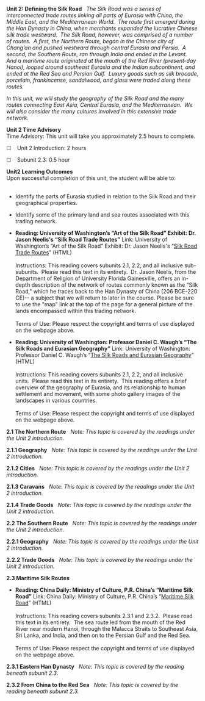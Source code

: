 **Unit 2: Defining the Silk Road** <span id="2"></span> 
*The Silk Road was a series of interconnected trade routes linking all
parts of Eurasia with China, the Middle East, and the Mediterranean
World.  The route first emerged during the Han Dynasty in China, when
merchants expanded the lucrative Chinese silk trade westward.  The Silk
Road, however, was comprised of a number of routes.  A first, the
Northern Route, began in the Chinese city of Chang’an and pushed
westward through central Eurasia and Persia.  A second, the Southern
Route, ran through India and ended in the Levant.  And a maritime route
originated at the mouth of the Red River (present-day Hanoi), looped
around southeast Eurasia and the Indian subcontinent, and ended at the
Red Sea and Persian Gulf.  Luxury goods such as silk brocade, porcelain,
frankincense, sandalwood, and glass were traded along these routes.*  
  
 *In this unit, we will study the geography of the Silk Road and the
many routes connecting East Asia, Central Eurasia, and the
Mediterranean.  We will also consider the many cultures involved in this
extensive trade network.*

**Unit 2 Time Advisory**  
Time Advisory: This unit will take you approximately 2.5 hours to
complete.  
  
 ☐    Unit 2 Introduction: 2 hours  
  
 ☐    Subunit 2.3: 0.5 hour

**Unit2 Learning Outcomes**  
Upon successful completion of this unit, the student will be able to:  
    
-   Identify the parts of Eurasia studied in relation to the Silk Road
    and their geographical properties.
-   Identify some of the primary land and sea routes associated with
    this trading network.

-   **Reading: University of Washington’s “Art of the Silk Road”
    Exhibit: Dr. Jason Neelis's “Silk Road Trade Routes”**
    Link: University of Washington’s “Art of the Silk Road” Exhibit: Dr.
    Jason Neelis's “[Silk Road Trade
    Routes](http://depts.washington.edu/silkroad/exhibit/trade/trade.html)”
    (HTML)  
        
     Instructions: This reading covers subunits 2.1, 2.2, and all
    inclusive sub-subunits.  Please read this text in its entirety.  Dr.
    Jason Neelis, from the Department of Religion of University Florida
    Gainesville, offers an in-depth description of the network of routes
    commonly known as the “Silk Road," which he traces back to the Han
    Dynasty of China (206 BCE-220 CE)-- a subject that we will return to
    later in the course. Please be sure to use the "map" link at the top
    of the page for a general picture of the lands encompassed within
    this trading network.  
        
     Terms of Use: Please respect the copyright and terms of use
    displayed on the webpage above.

-   **Reading: University of Washington: Professor Daniel C. Waugh’s
    “The Silk Roads and Eurasian Geography”**
    Link: University of Washington: Professor Daniel C. Waugh’s “[The
    Silk Roads and Eurasian
    Geography](http://depts.washington.edu/silkroad/geography/geography.html)”
    (HTML)  
        
     Instructions: This reading covers subunits 2.1, 2.2, and all
    inclusive units.  Please read this text in its entirety.  This
    reading offers a brief overview of the geography of Eurasia, and its
    relationship to human settlement and movement, with some photo
    gallery images of the landscapes in various countries.  
        
     Terms of Use: Please respect the copyright and terms of use
    displayed on the webpage above.

**2.1 The Northern Route** <span id="2.1"></span> 
*Note: This topic is covered by the readings under the Unit 2
introduction.*

**2.1.1 Geography** <span id="2.1.1"></span> 
*Note: This topic is covered by the readings under the Unit 2
introduction.*

**2.1.2 Cities** <span id="2.1.2"></span> 
*Note: This topic is covered by the readings under the Unit 2
introduction.*

**2.1.3 Caravans** <span id="2.1.3"></span> 
*Note: This topic is covered by the readings under the Unit 2
introduction.*

**2.1.4 Trade Goods** <span id="2.1.4"></span> 
*Note: This topic is covered by the readings under the Unit 2
introduction.*

**2.2 The Southern Route** <span id="2.2"></span> 
*Note: This topic is covered by the readings under the Unit 2
introduction.*

**2.2.1 Geography** <span id="2.2.1"></span> 
*Note: This topic is covered by the readings under the Unit 2
introduction.*

**2.2.2 Trade Goods** <span id="2.2.2"></span> 
*Note: This topic is covered by the readings under the Unit 2
introduction.*

**2.3 Maritime Silk Routes** <span id="2.3"></span> 
-   **Reading: China Daily: Ministry of Culture, P.R. China’s “Maritime
    Silk Road”**
    Link: China Daily: Ministry of Culture, P.R. China’s “[Maritime Silk
    Road](http://www.chinaculture.org/08olympics/2008-07/09/content_136318.htm)”
    (HTML)  
        
     Instructions: This reading covers subunits 2.3.1 and 2.3.2.  Please
    read this text in its entirety.  The sea route led from the mouth of
    the Red River near modern Hanoi, through the Malacca Straits to
    Southeast Asia, Sri Lanka, and India, and then on to the Persian
    Gulf and the Red Sea.  
        
     Terms of Use: Please respect the copyright and terms of use
    displayed on the webpage above.

**2.3.1 Eastern Han Dynasty** <span id="2.3.1"></span> 
*Note: This topic is covered by the reading beneath subunit 2.3.*

**2.3.2 From China to the Red Sea** <span id="2.3.2"></span> 
*Note: This topic is covered by the reading beneath subunit 2.3.*


